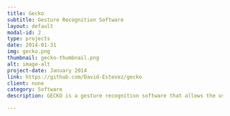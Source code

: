 ```yaml
---
title: Gecko
subtitle: Gesture Recognition Software
layout: default
modal-id: 2
type: projects
date: 2014-01-31
img: gecko.png
thumbnail: gecko-thumbnail.png
alt: image-alt
project-date: January 2014
link: https://github.com/David-Estevez/gecko
client: none
category: Software
description: GECKO is a gesture recognition software that allows the user a basic control of the computer's cursor and click functionalities, as well as launching user-defined commands. It was implemented with my classmate Irene Sanz as our final work for a computer vision undergraduate course.

---
```

